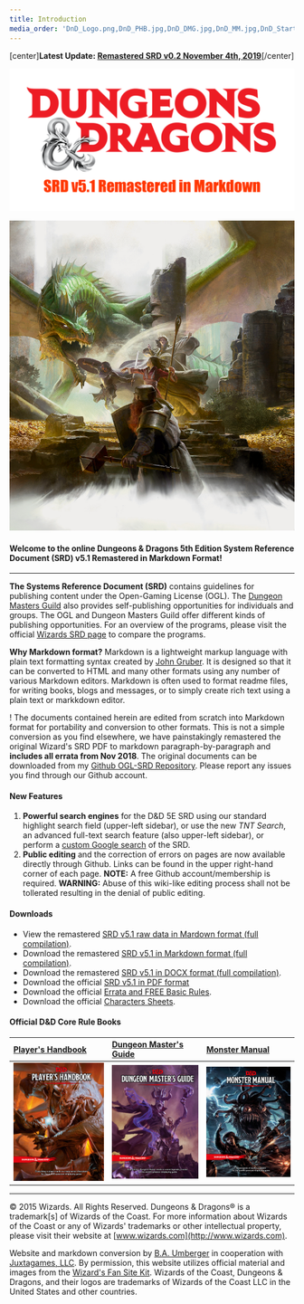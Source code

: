 ```yaml
---
title: Introduction
media_order: 'DnD_Logo.png,DnD_PHB.jpg,DnD_DMG.jpg,DnD_MM.jpg,DnD_Starter_Art.jpg,D&D SRD5 Remastered.png'
---
```


[center]**Latest Update: [Remastered SRD v0.2 November 4th, 2019](https://ogl-srd5.com/changelog#november4th2019)**[/center]

![D&D SRD5 Remastered](D&D_SRD5_Remastered.png)

![Starter Image](DnD_Starter_Art.jpg)

#### Welcome to the online Dungeons & Dragons 5th Edition System Reference Document (SRD) v5.1 Remastered in Markdown Format!

---

**The Systems Reference Document (SRD)** contains guidelines for publishing content under the Open-Gaming License (OGL). The [Dungeon Masters Guild](http://dungeonmastersguild.com/) also provides self-publishing opportunities for individuals and groups. The OGL and Dungeon Masters Guild offer different kinds of publishing opportunities. For an overview of the programs, please visit the official [Wizards SRD page](http://dnd.wizards.com/articles/features/systems-reference-document-srd) to compare the programs.

**Why Markdown format?** Markdown is a lightweight markup language with plain text formatting syntax created by [John Gruber](https://daringfireball.net). It is designed so that it can be converted to HTML and many other formats using any number of various Markdown editors. Markdown is often used to format readme files, for writing books, blogs and messages, or to simply create rich text using a plain text or markkdown editor.

! The documents contained herein are edited from scratch into Markdown format for portability and conversion to other formats. This is not a simple conversion as you find elsewhere, we have painstakingly remastered the original Wizard's SRD PDF to markdown paragraph-by-paragraph and **includes all errata from Nov 2018**. The original documents can be downloaded from my [Github OGL-SRD Repository](https://github.com/Umbyology/OGL-SRD5). Please report any issues you find through our Github account.

#### New Features
1.  **Powerful search engines** for the D&D 5E SRD using our standard highlight search field (upper-left sidebar), or use the new _TNT Search_, an advanced full-text search feature (also upper-left sidebar), or perform a [custom Google search](https://cse.google.com/cse?cx=001286843246981938841:_5jzoxwanvq) of the SRD.
2.  **Public editing** and the correction of errors on pages are now available directly through Github. Links can be found in the upper right-hand corner of each page. **NOTE:** A free Github account/membership is required. **WARNING:** Abuse of this wiki-like editing process shall not be tollerated resulting in the denial of public editing.

#### Downloads

*   View the remastered [SRD v5.1 raw data in Mardown format (full compilation)](https://raw.githubusercontent.com/Umbyology/OGL-SRD5/master/formats/markdown/D%26D%205E%20SRD%20Full%20Compile-v0.2.md).
*   Download the remastered [SRD v5.1 in Markdown format (full compilation)](https://github.com/Umbyology/OGL-SRD5/raw/master/formats/markdown/D%26D%205E%20SRD%20Full%20Compile-v0.2.md).
*   Download the remastered [SRD v5.1 in DOCX format (full compilation)](https://github.com/Umbyology/OGL-SRD5/tree/master/formats/docx).
*   Download the official [SRD v5.1 in PDF format](http://media.wizards.com/2016/downloads/DND/SRD-OGL_V5.1.pdf)
*   Download the official [Errata and FREE Basic Rules](http://dnd.wizards.com/articles/features/basicrules).
*   Download the official [Characters Sheets](http://dnd.wizards.com/articles/features/character_sheets).

#### Official D&D Core Rule Books

| [Player's Handbook](https://www.amazon.com/Players-Handbook-Dungeons-Dragons-Wizards/dp/0786965606/ref=asap_bc?ie=UTF8) | [Dungeon Master's Guide](https://www.amazon.com/Dungeon-Masters-Guide-Core-Rulebook/dp/0786965622/ref=asap_bc?ie=UTF8) | [Monster Manual](https://www.amazon.com/Monster-Manual-Core-Rulebook-Wizards/dp/0786965614/ref=asap_bc?ie=UTF8) |
|:----------------------------------------------------------------------------------------------------------------------- |:---------------------------------------------------------------------------------------------------------------------- |:--------------------------------------------------------------------------------------------------------------- |
| ![PHB](DnD_PHB.jpg)                                                                                                     | ![DMG](DnD_DMG.jpg)                                                                                                    | ![MM](DnD_MM.jpg)                                                                                               |

<hr>

© 2015 Wizards. All Rights Reserved. Dungeons & Dragons® is a trademark[s] of Wizards of the Coast. For more information about Wizards of the Coast or any of Wizards' trademarks or other intellectual property, please visit their website at [www.wizards.com](http://www.wizards.com).

Website and markdown conversion by [B.A. Umberger](http://www.umbyology.com) in cooperation with [Juxtagames, LLC](http://www.juxta.games). By permission, this website utilizes official material and images from the [Wizard's Fan Site Kit](http://dnd.wizards.com/articles/features/fan-site-kit). Wizards of the Coast, Dungeons & Dragons, and their logos are trademarks of Wizards of the Coast LLC in the United States and other countries.
